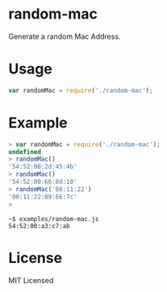 random-mac
==========

Generate a random Mac Address.

Usage
=====

``` js
var randomMac = require('./random-mac');
```

Example
=======

``` js
> var randomMac = require('./random-mac');
undefined
> randomMac()
'54:52:00:2d:45:4b'
> randomMac()
'54:52:00:66:8d:10'
> randomMac('00:11:22')
'00:11:22:09:66:7c'
>
```

    ~$ examples/random-mac.js
    54:52:00:a3:c7:ab

License
=======

MIT Licensed
